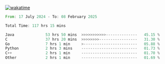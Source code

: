 [![wakatime](https://wakatime.com/badge/user/5970ac98-85fb-4bfd-a7d8-142e7d5bd274.svg)](https://wakatime.com/@5970ac98-85fb-4bfd-a7d8-142e7d5bd274)

<!--START_SECTION:waka-->

```rust
From: 17 July 2024 - To: 08 February 2025

Total Time: 117 hrs 15 mins

Java              53 hrs 50 mins  >>>>>>>>>>>--------------   45.15 %
C                 37 hrs 20 mins  >>>>>>>>-----------------   31.30 %
Go                7 hrs 1 min     >------------------------   05.88 %
Python            2 hrs 3 mins    -------------------------   01.73 %
C++               2 hrs 1 min     -------------------------   01.70 %
Other             2 hrs 1 min     -------------------------   01.69 %
```

<!--END_SECTION:waka-->
